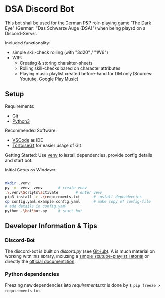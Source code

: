 # DSA Discord Bot

This bot shall be used for the German P&P role-playing game "The Dark Eye" (German: "Das Schwarze Auge (DSA)") when being played on a Discord-Server.

Included functionality:
- simple skill-check rolling (with "3d20" / "1W6")
- WIP:
	- Creating & storing charakter-sheets
	- Rolling skill-checks based on character attributes
	- Playing music playlist created before-hand for DM only (Sources: Youtube, Google Play Music)


## Setup

Requirements:
- [Git](https://git-scm.com/)
- [Python3](https://www.python.org/downloads/)

Recommended Software:
- [VSCode](https://code.visualstudio.com/) as IDE
- [TortoiseGit](https://tortoisegit.org/) for easier usage of Git

Getting Started:
Use [venv](https://medium.com/python-pandemonium/better-python-dependency-and-package-management-b5d8ea29dff1) to install dependencies, provide config details and start bot.

Initial Setup on Windows:
```bash

mkdir .venv
py -m  venv .venv		# create venv
.\.venv\Scripts\activate		# enter venv
pip3 install -r .\requirements.txt		# install dependencies
cp config.yaml.example config.yaml		# make copy of config-file
# add details in config.yaml
python .\bot\bot.py		# start bot
```

## Developer Information & Tips

### Discord-Bot

The discord-bot is built on _discord.py_ (see [GitHub](https://github.com/Rapptz/discord.py)).
A is much material on working with this library, including a [simple Youtube-playlist Tutorial](https://www.youtube.com/watch?v=nW8c7vT6Hl4&list=PLW3GfRiBCHOhfVoiDZpSz8SM_HybXRPzZ) or directly the [official documentation](https://discordpy.readthedocs.io/en/latest/index.html).

### Python dependencies

Freezing new dependencies into _requirements.txt_ is done by `$ pip freeze > requirements.txt`.